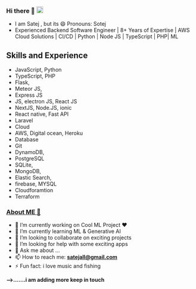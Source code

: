 ### Hi there 👋 **[<img src='https://cdn.jsdelivr.net/npm/simple-icons@3.0.1/icons/linkedin.svg' alt='linkedin' height='18'>](https://www.linkedin.com/in/https://www.linkedin.com/in/satejsarker//)**
- I am Satej , but its 😄 Pronouns: Sotej
- Experienced Backend Software Engineer | 8+ Years of Expertise | AWS Cloud Solutions | CI/CD  | Python | Node JS | TypeScript | PHP| ML

## Skills and Experience
  - JavaScript, Python
  - TypeScript, PHP
  - Flask,
  - Meteor JS,
  - Express JS
  - JS, electron JS, React JS
  - NextJS, Node.JS, ionic
  - React native, Fast API
  - Laravel
  - Cloud
  - AWS, Digital ocean, Heroku 
  - Database
  - Git
  - DynamoDB,
  -  PostgreSQL
  - SQLite,
  - MongoDB,
  - Elastic Search,
  - firebase, MYSQL
  -  Cloudforamtion
  - Terraform
### [About ME 🤔](https://bold.pro/my/satej-sarker-230811005009/204)

- 🔭 I’m currently working on Cool ML Project ❤️
- 🌱 I’m currently learning ML & Generative AI
- 👯 I’m looking to collaborate on exciting projects
- 🤔 I’m looking for help with some exciting apps 
- 💬 Ask me about ...
- 📫 How to reach me: **satejall@gmail.com**
- ⚡ Fun fact: i love music and fishing

**-->.......i am adding more keep in touch**
